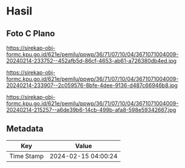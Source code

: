 # Hasil

## Foto C Plano

https://sirekap-obj-formc.kpu.go.id/621e/pemilu/ppwp/36/71/07/10/04/3671071004009-20240214-233752--452afb5d-86cf-4653-ab61-a726380db4ed.jpg

https://sirekap-obj-formc.kpu.go.id/621e/pemilu/ppwp/36/71/07/10/04/3671071004009-20240214-233907--2c059576-8bfe-4dee-9136-d487c66946b8.jpg

https://sirekap-obj-formc.kpu.go.id/621e/pemilu/ppwp/36/71/07/10/04/3671071004009-20240214-215257--a6de39b6-14cb-499b-afa8-598e59342667.jpg


## Metadata

| Key        | Value               |
| ---------- | ------------------- |
| Time Stamp | 2024-02-15 04:00:24 |



